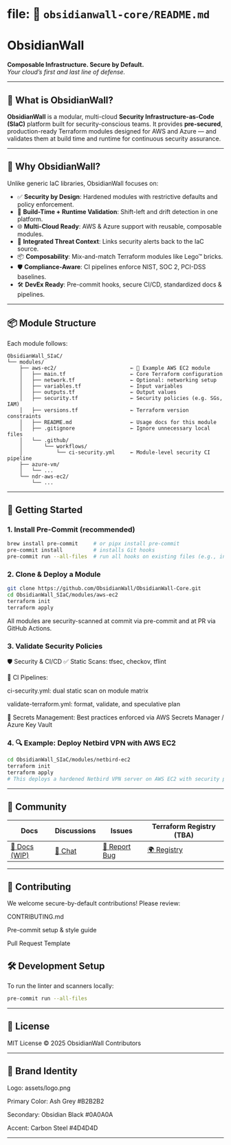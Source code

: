 # file: 📁 `obsidianwall-core/README.md`

# ObsidianWall

**Composable Infrastructure. Secure by Default.**  
_Your cloud’s first and last line of defense._

---

## 🧩 What is ObsidianWall?

**ObsidianWall** is a modular, multi-cloud **Security Infrastructure-as-Code (SIaC)** platform built for security-conscious teams. It provides **pre-secured**, production-ready Terraform modules designed for AWS and Azure — and validates them at build time and runtime for continuous security assurance.

---

## 🔐 Why ObsidianWall?

Unlike generic IaC libraries, ObsidianWall focuses on:

- ✅ **Security by Design**: Hardened modules with restrictive defaults and policy enforcement.
- 🔄 **Build-Time + Runtime Validation**: Shift-left and drift detection in one platform.
- 🌐 **Multi-Cloud Ready**: AWS & Azure support with reusable, composable modules.
- 🧠 **Integrated Threat Context**: Links security alerts back to the IaC source.
- 📦 **Composability**: Mix-and-match Terraform modules like Lego™ bricks.
- 🛡️ **Compliance-Aware**: CI pipelines enforce NIST, SOC 2, PCI-DSS baselines.
- 🛠️ **DevEx Ready**: Pre-commit hooks, secure CI/CD, standardized docs & pipelines.

---

## 📦 Module Structure

Each module follows:


```
ObsidianWall_SIaC/
└── modules/
    ├── aws-ec2/                        ← 🔸 Example AWS EC2 module
    │   ├── main.tf                     ← Core Terraform configuration
    │   ├── network.tf                  ← Optional: networking setup
    │   ├── variables.tf                ← Input variables
    │   ├── outputs.tf                  ← Output values
    │   ├── security.tf                 ← Security policies (e.g. SGs, IAM)
    │   ├── versions.tf                 ← Terraform version constraints
    │   ├── README.md                   ← Usage docs for this module
    │   ├── .gitignore                  ← Ignore unnecessary local files
    │   └── .github/
    │       └── workflows/
    │           └── ci-security.yml     ← Module-level security CI pipeline
    ├── azure-vm/
    │   └── ...
    └── ndr-aws-ec2/
        └── ...
```

---

## 🚀 Getting Started

### 1. Install Pre-Commit (recommended)

```bash
brew install pre-commit     # or pipx install pre-commit
pre-commit install          # installs Git hooks
pre-commit run --all-files  # run all hooks on existing files (e.g., initial check)
```



### 2. Clone & Deploy a Module

```bash
git clone https://github.com/ObsidianWall/ObsidianWall-Core.git
cd ObsidianWall_SIaC/modules/aws-ec2
terraform init
terraform apply
```
All modules are security-scanned at commit via pre-commit and at PR via GitHub Actions.

### 3. Validate Security Policies

🛡️ Security & CI/CD
✅ Static Scans: tfsec, checkov, tflint

🧪 CI Pipelines:

ci-security.yml: dual static scan on module matrix

validate-terraform.yml: format, validate, and speculative plan

🔐 Secrets Management: Best practices enforced via AWS Secrets Manager / Azure Key Vault


### 4. 🔍 Example: Deploy Netbird VPN with AWS EC2

```bash
cd ObsidianWall_SIaC/modules/netbird-ec2
terraform init
terraform apply
# This deploys a hardened Netbird VPN server on AWS EC2 with security policies applied.
```
---
## 💬 Community

| Docs                   | Discussions             | Issues                   | Terraform Registry (TBA) |
| ---------------------- | ----------------------- | ------------------------ | ------------------------ |
| [📘 Docs (WIP)](docs/) | [💬 Chat](discussions/) | [🐛 Report Bug](issues/) | [🌍 Registry](#)         |

---

## 🤝 Contributing

We welcome secure-by-default contributions! Please review:

CONTRIBUTING.md     

Pre-commit setup & style guide

Pull Request Template


## 🛠️ Development Setup

To run the linter and scanners locally:

```bash
pre-commit run --all-files
```
---

## 📜 License

MIT License © 2025 ObsidianWall Contributors

---
## 🎨 Brand Identity

Logo: assets/logo.png

Primary Color: Ash Grey #B2B2B2

Secondary: Obsidian Black #0A0A0A

Accent: Carbon Steel #4D4D4D

---

